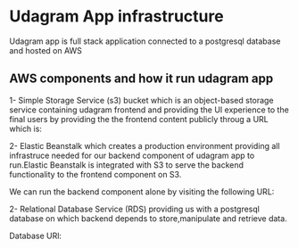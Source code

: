# Udagram App infrastructure

Udagram app is full stack application connected to a postgresql database and hosted on AWS

## AWS components and how it run udagram app

1- Simple Storage Service (s3) bucket which is an object-based storage service containing udagram frontend and providing the UI experience to the final users by providing the the frontend content publicly throug a URL which is:

2- Elastic Beanstalk which creates a production environment providing all infrastruce needed for our backend component of udagram app to run.Elastic Beanstalk is integrated with S3 to serve the backend functionality to the frontend component on S3.

We can run the backend component alone by visiting the following URL:

2- Relational Database Service (RDS) providing us with a postgresql database on which backend depends to store,manipulate and retrieve data.

Database URl: